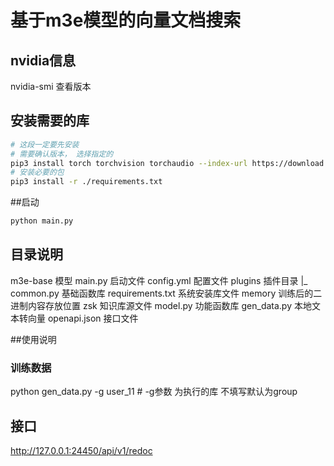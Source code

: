 # 基于m3e模型的向量文档搜索

## nvidia信息
nvidia-smi 查看版本

## 安装需要的库
```bash
# 这段一定要先安装
# 需要确认版本， 选择指定的 
pip3 install torch torchvision torchaudio --index-url https://download.pytorch.org/whl/cu117
# 安装必要的包
pip3 install -r ./requirements.txt
```
##启动
```bash
python main.py
```
## 目录说明
m3e-base 模型
main.py 启动文件
config.yml 配置文件
plugins 插件目录
|_ common.py 基础函数库
requirements.txt 系统安装库文件
memory 训练后的二进制内容存放位置
zsk 知识库源文件
model.py 功能函数库
gen_data.py 本地文本转向量
openapi.json 接口文件

##使用说明
### 训练数据
python gen_data.py -g user_11   # -g参数 为执行的库   不填写默认为group

## 接口
http://127.0.0.1:24450/api/v1/redoc
